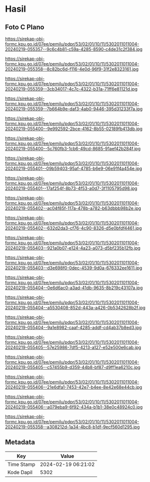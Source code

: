 # Hasil

## Foto C Plano

https://sirekap-obj-formc.kpu.go.id/07ee/pemilu/pdpr/53/02/01/10/11/5302011011004-20240219-055357--9c6c4b81-c59a-4285-8590-c4de31c2f384.jpg

https://sirekap-obj-formc.kpu.go.id/07ee/pemilu/pdpr/53/02/01/10/11/5302011011004-20240219-055358--8c82bc6d-f116-4e0d-96f9-31f2e8323161.jpg

https://sirekap-obj-formc.kpu.go.id/07ee/pemilu/pdpr/53/02/01/10/11/5302011011004-20240219-055359--3cb34017-4c7c-4322-b31a-71ff6e81121d.jpg

https://sirekap-obj-formc.kpu.go.id/07ee/pemilu/pdpr/53/02/01/10/11/5302011011004-20240219-055359--7b664b9e-daf3-4ab0-9446-395d31233f7a.jpg

https://sirekap-obj-formc.kpu.go.id/07ee/pemilu/pdpr/53/02/01/10/11/5302011011004-20240219-055400--9e992592-2bce-4162-8b55-02189fb413db.jpg

https://sirekap-obj-formc.kpu.go.id/07ee/pemilu/pdpr/53/02/01/10/11/5302011011004-20240219-055400--5c760fb3-1cb6-49cd-8685-91aef42b284f.jpg

https://sirekap-obj-formc.kpu.go.id/07ee/pemilu/pdpr/53/02/01/10/11/5302011011004-20240219-055401--09b59403-95af-4785-b6e9-06e91f4a454e.jpg

https://sirekap-obj-formc.kpu.go.id/07ee/pemilu/pdpr/53/02/01/10/11/5302011011004-20240219-055401--17af254f-8b73-4f53-a0d7-3f1105795d98.jpg

https://sirekap-obj-formc.kpu.go.id/07ee/pemilu/pdpr/53/02/01/10/11/5302011011004-20240219-055402--ac04f85f-117a-478b-a782-b63dbbb98b2e.jpg

https://sirekap-obj-formc.kpu.go.id/07ee/pemilu/pdpr/53/02/01/10/11/5302011011004-20240219-055402--632d2da3-cf76-4c90-8326-d5e0bfdf4461.jpg

https://sirekap-obj-formc.kpu.go.id/07ee/pemilu/pdpr/53/02/01/10/11/5302011011004-20240219-055403--921a0b07-e124-4a23-a073-d5bf235b12fb.jpg

https://sirekap-obj-formc.kpu.go.id/07ee/pemilu/pdpr/53/02/01/10/11/5302011011004-20240219-055403--d3e698f0-0dec-4539-9d0a-676332ee1611.jpg

https://sirekap-obj-formc.kpu.go.id/07ee/pemilu/pdpr/53/02/01/10/11/5302011011004-20240219-055404--0e6d6ac0-a3ad-41db-9635-8b219c43107a.jpg

https://sirekap-obj-formc.kpu.go.id/07ee/pemilu/pdpr/53/02/01/10/11/5302011011004-20240219-055404--a5530408-852d-443a-a426-0b5342628b2f.jpg

https://sirekap-obj-formc.kpu.go.id/07ee/pemilu/pdpr/53/02/01/10/11/5302011011004-20240219-055404--9a1e8982-caaf-4285-addf-cd4ab37b8ed3.jpg

https://sirekap-obj-formc.kpu.go.id/07ee/pemilu/pdpr/53/02/01/10/11/5302011011004-20240219-055405--57e25986-7df5-4213-a127-e52e500e6cab.jpg

https://sirekap-obj-formc.kpu.go.id/07ee/pemilu/pdpr/53/02/01/10/11/5302011011004-20240219-055405--c57455b9-d359-44b8-bf87-d9ff1ea6210c.jpg

https://sirekap-obj-formc.kpu.go.id/07ee/pemilu/pdpr/53/02/01/10/11/5302011011004-20240219-055406--21e6dfa1-7453-42e7-b4ee-8e42e68e44cb.jpg

https://sirekap-obj-formc.kpu.go.id/07ee/pemilu/pdpr/53/02/01/10/11/5302011011004-20240219-055406--a079eba9-6f92-434a-b1b1-38e0c48924c0.jpg

https://sirekap-obj-formc.kpu.go.id/07ee/pemilu/pdpr/53/02/01/10/11/5302011011004-20240219-055358--a308212d-1a34-4bc8-b1df-9ecf560d1295.jpg


## Metadata

| Key        | Value               |
| ---------- | ------------------- |
| Time Stamp | 2024-02-19 06:21:02 |
| Kode Dapil | 5302                |




